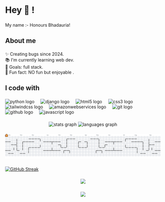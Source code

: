 <h1 align="left">Hey 👋 !</h1>

###

<p align="left">My name :- Honours Bhadauria!</p>

###

<h2 align="left">About me</h2>

###

<p align="left">✨ Creating bugs since 2024.<br>📚 I'm currently learning web dev.<br>🎯 Goals: full stack.<br>🎲 Fun fact: NO fun but enjoyable .</p>

###

<h2 align="left">I code with</h2>

###

<div align="left">
  <img src="https://cdn.jsdelivr.net/gh/devicons/devicon/icons/python/python-original.svg" height="40" alt="python logo"  />
  <img width="12" />
  <img src="https://cdn.jsdelivr.net/gh/devicons/devicon/icons/django/django-plain.svg" height="40" alt="django logo"  />
  <img width="12" />
  <img src="https://cdn.jsdelivr.net/gh/devicons/devicon/icons/html5/html5-original.svg" height="40" alt="html5 logo"  />
  <img width="12" />
  <img src="https://cdn.jsdelivr.net/gh/devicons/devicon/icons/css3/css3-original.svg" height="40" alt="css3 logo"  />
  <img width="12" />
  <img src="https://cdn.jsdelivr.net/gh/devicons/devicon/icons/tailwindcss/tailwindcss-original-wordmark.svg" height="40" alt="tailwindcss logo"  />
  <img width="12" />
  <img src="https://cdn.jsdelivr.net/gh/devicons/devicon/icons/amazonwebservices/amazonwebservices-line-wordmark.svg" height="40" alt="amazonwebservices logo"  />
  <img width="12" />
  <img src="https://cdn.jsdelivr.net/gh/devicons/devicon/icons/git/git-original.svg" height="40" alt="git logo"  />
  <img width="12" />
  <img src="https://cdn.jsdelivr.net/gh/devicons/devicon/icons/github/github-original.svg" height="40" alt="github logo"  />
  <img width="12" />
  <img src="https://cdn.jsdelivr.net/gh/devicons/devicon/icons/javascript/javascript-original.svg" height="40" alt="javascript logo"  />
</div>

###

<div align="center">
  <img src="https://github-readme-stats.vercel.app/api?username=honoursbhaduria&hide_title=false&hide_rank=false&show_icons=true&include_all_commits=true&count_private=true&disable_animations=false&theme=dracula&locale=en&hide_border=false&order=1" height="150" alt="stats graph"  />
  <img src="https://github-readme-stats.vercel.app/api/top-langs?username=honoursbhaduria&locale=en&hide_title=false&layout=compact&card_width=320&langs_count=5&theme=dracula&hide_border=false&order=2" height="150" alt="languages graph"  />
</div>

###

<picture>
  <source media="(prefers-color-scheme: dark)" srcset="https://raw.githubusercontent.com/honoursbhaduria/honoursbhaduria/output/pacman-contribution-graph-dark.svg">
  <source media="(prefers-color-scheme: light)" srcset="https://raw.githubusercontent.com/honoursbhaduria/honoursbhaduria/output/pacman-contribution-graph.svg">
  <img alt="pacman contribution graph" src="https://raw.githubusercontent.com/honoursbhaduria/honoursbhaduria/output/pacman-contribution-graph.svg">
</picture>

###
[![GitHub Streak](https://streak-stats.demolab.com/?user=honoursbhaduria&theme=dark)](https://git.io/streak-stats)

###

<div align="center">
  <img src="https://profile-counter.glitch.me/honoursbhaduria/count.svg?"  />
</div>

###

<div align="center">
  <img height="200" src="https://cdn.pixabay.com/animation/2023/06/01/15/25/15-25-27-146_512.gif"  />
</div>

###
